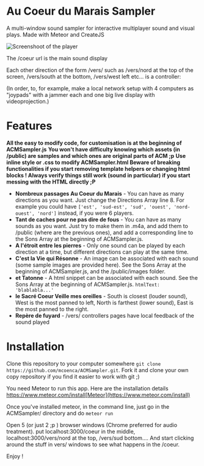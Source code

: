 # Au Coeur du Marais Sampler
A multi-window sound sampler for interactive multiplayer sound and visual plays.
Made with Meteor and CreateJS

![Screenshoot of the player](http://i.imgur.com/zT86gSv.png)

The /coeur url is the main sound display

Each other direction of the form /vers/<direction> such as /vers/nord at the top of the screen, /vers/south at the bottom, /vers/west left etc... is a controller:

(In order, to, for example, make a local network setup with 4 computers as "joypads" with a jammer each and one big live display with videoprojection.)


# Features
__All the easy to modify code, for customisation is at the beginning of ACMSampler.js__
__You won't have difficulty knowing which assets (in /public) are samples and which ones are original parts of ACM ;p__
__Use inline style or .css to modify ACMSampler.html Beware of breaking functionalities if you start removing template helpers or changing html blocks ! Always verify things still work (sound in particular) if you start messing with the HTML directly ;P__

* __Nombreux passages Au Coeur du Marais__ - You can have as many directions as you want. Just change the Directions Array line 8. For example you could have `['est', 'sud-est', 'sud', 'ouest', 'nord-ouest', 'nord']` instead, if you were 6 players.
* __Tant de caches pour ne pas dire de fous__ - You can have as many sounds as you want. Just try to make them in .m4a, and add them to /public (where are the previous ones), and add a corresponding line to the Sons Array at the beginning of ACMSampler.js.
* __A l'étroit entre les pierres__ - Only one sound can be played by each direction at a time, but different directions can play at the same time.
* __C'est la Vie qui Résonne__ - An image can be associated with each sound (some sample images are provided here). See the Sons Array at the beginning of ACMSampler.js, and the /public/images folder.
* __et Tatonne__ - A html snippet can be associated with each sound. See the Sons Array at the beginning of ACMSampler.js. `htmlText: 'blablabla...'` 
* __le Sacré Coeur Veille mes oreilles__ - South is closest (louder sound), West is the most panned to left, North is farthest (lower sound), East is the most panned to the right.
* __Repère de fuyard__ - /vers/<direction> controllers pages have local feedback of the sound played

# Installation
Clone this repository to your computer somewhere `git clone https://github.com/mcoenca/ACMSampler.git`.
Fork it and clone your own copy repository if you find it easier to work with git ;)

You need Meteor to run this app. Here are the installation details https://www.meteor.com/install[Meteor](https://www.meteor.com/install)

Once you've installed meteor, in the command line, just go in the ACMSampler/ directory and do `meteor run`

Open 5 (or just 2 ;p ) browser windows (Chrome preferred for audio treatment). put localhost:3000/coeur in the middle, localhost:3000/vers/nord at the top, /vers/sud bottom.... 
And start clicking around the stuff in vers/ windows to see what happens in the /coeur.

Enjoy !


